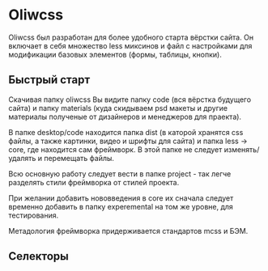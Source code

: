 # Oliwcss
Oliwcss был разработан для более удобного старта вёрстки сайта. Он включает в себя множество less миксинов и файл с настройками для модификации базовых элементов (формы, таблицы, кнопки).

## Быстрый старт
Скачивая папку oliwcss Вы видите папку code (вся вёрстка будущего сайта) и папку materials (куда скидываем psd макеты и другие материалы полученые от дизайнеров и менеджеров для праекта).

В папке desktop/code находится папка dist (в каторой хранятся css файлы, а также картинки, видео и шрифты для сайта)
и папка less -> core, где находится сам фреймворк. В этой папке не следует изменять/удалять и перемещать файлы.

Всю основную работу следует вести в папке project - так легче разделять стили фреймворка от стилей проекта.

При желании добавить нововведения в core их сначала следует временно добавить в папку experemental на том же уровне, для тестирования.

Метадология фреймворка придерживается стандартов mcss и БЭМ.

## Селекторы
